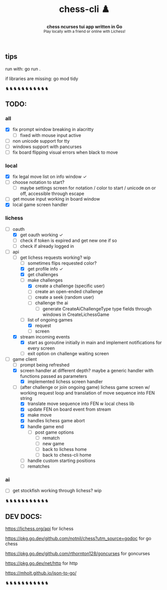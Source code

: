 <h1 align='center'>chess-cli ♟️</h1>
<p align="center">
  <b>chess ncurses tui app written in Go</b><br/>
  <sub>Play locally with a friend or online with Lichess!</a></sub>
</p>
<br />


<!-- # chess-cli ♟️ -->

## tips

run with: go run .

if libraries are missing: go mod tidy

♞♞♞♞♞♞♞♞♞♞♞

## TODO:


### all
- [x] fix prompt window breaking in alacritty
  - [ ] fixed with mouse input active
- [ ] non unicode support for tty
- [ ] windows support with pancurses
- [ ] fix board flipping visual errors when black to move

### local
- [x] fix legal move list on info window ✓
- [ ] choose notation to start?
  - [ ] maybe settings screen for notation / color to start / unicode on or off, accessible through escape
- [ ] get mouse input working in board window
- [x] local game screen handler

### lichess

- [ ] oauth
  - [x] get oauth working ✓
  - [ ] check if token is expired and get new one if so
  - [ ] check if already logged in
- [ ] api
  - [ ] get lichess requests working? wip
    - [ ] sometimes flips requested color?
    - [x] get profile info ✓
    - [x] get challenges
    - [ ] make challenges
      - [x] create a challenge (specific user)
      - [ ] create an open-ended challenge
      - [ ] create a seek (random user)
      - [ ] challenge the ai
        - [ ] generate CreateAiChallengeType type fields through windows in CreateLichessGame
    - [ ] list of ongoing games
      - [x] request
      - [ ] screen
   - [x] stream incoming events
     - [x] start as goroutine initially in main and implement notifications for every screen
     - [ ] exit option on challenge waiting screen
- [ ] game client
  - [ ] prompt being refreshed
  - [x] screen handler at different depth? maybe a generic handler with functions passed as parameters
    - [x] implemented lichess screen handler
  - [ ] (after challenge or join ongoing game) lichess game screen w/ working request loop and translation of move sequence into FEN string
    - [x] translate move sequence into FEN w local chess lib
    - [x] update FEN on board event from stream
    - [x] make move
    - [x] handles lichess game abort
    - [x] handle game end
      - [ ] post game options
        - [ ] rematch
        - [ ] new game
        - [ ] back to lichess home
        - [ ] back to chess-cli home
    - [ ] handle custom starting positions
    - [ ] rematches

### ai
- [ ] get stockfish working through lichess? wip



♞♞♞♞♞♞♞♞♞♞♞

## DEV DOCS:

https://lichess.org/api for lichess

https://pkg.go.dev/github.com/notnil/chess?utm_source=godoc for go chess

https://pkg.go.dev/github.com/rthornton128/goncurses for goncurses

https://pkg.go.dev/net/http for http

https://mholt.github.io/json-to-go/

♞♞♞♞♞♞♞♞♞♞♞
